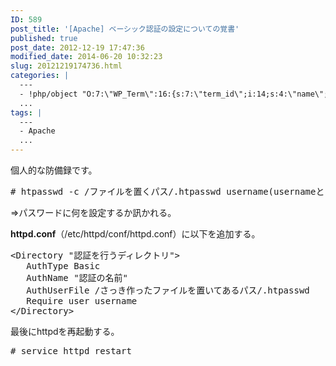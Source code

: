 ```yaml
---
ID: 589
post_title: '[Apache] ベーシック認証の設定についての覚書'
published: true
post_date: 2012-12-19 17:47:36
modified_date: 2014-06-20 10:32:23
slug: 20121219174736.html
categories: |
  ---
  - !php/object "O:7:\"WP_Term\":16:{s:7:\"term_id\";i:14;s:4:\"name\";s:15:\"\u30D7\u30ED\u30B0\u30E9\u30E0\";s:4:\"slug\";s:7:\"program\";s:10:\"term_group\";i:0;s:16:\"term_taxonomy_id\";i:14;s:8:\"taxonomy\";s:8:\"category\";s:11:\"description\";s:0:\"\";s:6:\"parent\";i:0;s:5:\"count\";i:121;s:6:\"filter\";s:3:\"raw\";s:6:\"cat_ID\";i:14;s:14:\"category_count\";i:121;s:20:\"category_description\";s:0:\"\";s:8:\"cat_name\";s:15:\"\u30D7\u30ED\u30B0\u30E9\u30E0\";s:17:\"category_nicename\";s:7:\"program\";s:15:\"category_parent\";i:0;}"
  ...
tags: |
  ---
  - Apache
  ...
---
```

個人的な防備録です。
<!--more-->
<pre class="prettyprint linenums"># htpasswd -c /ファイルを置くパス/.htpasswd username(usernameという名前のユーザ)</pre>
<span class="text-muted">⇒パスワードに何を設定するか訊かれる。</span>

<b>httpd.conf</b>（/etc/httpd/conf/httpd.conf）に以下を追加する。
<pre class="prettyprint linenums">
&lt;Directory &quot;認証を行うディレクトリ&quot;&gt;
   AuthType Basic
   AuthName &quot;認証の名前&quot;
   AuthUserFile /さっき作ったファイルを置いてあるパス/.htpasswd
   Require user username
&lt;/Directory&gt;
</pre>

最後にhttpdを再起動する。
<pre class="prettyprint linenums"># service httpd restart</pre>